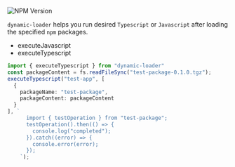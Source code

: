 ![NPM Version](https://img.shields.io/npm/v/%40infxios%2Fdynamic-loader)


`dynamic-loader` helps you run desired `Typescript` or `Javascript` after loading the specified `npm` packages.

- executeJavascript
- executeTypescript

```typescript
import { executeTypescript } from "dynamic-loader"
const packageContent = fs.readFileSync("test-package-0.1.0.tgz");
executeTypescript("test-app", [
  {
    packageName: "test-package",
    packageContent: packageContent
  }
], `
      import { testOperation } from "test-package";
      testOperation().then(() => {
        console.log("completed");
      }).catch((error) => {
        console.error(error);
      });
    `);
```






